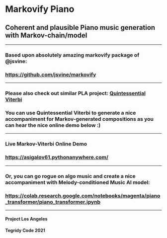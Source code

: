 # Markovify Piano
## Coherent and plausible Piano music generation with Markov-chain/model

***

### Based upon absolutely amazing markovify package of @jsvine:
### https://github.com/jsvine/markovify

***

### Please also check out similar PLA project: [Quintessential Viterbi](https://github.com/asigalov61/Quintessential-Viterbi)
### You can use Quintessential Viterbi to generate a nice accompaniment for Markov-generated compositions as you can hear the nice online demo below :)

***

### Live Markov-Viterbi Online Demo
### https://asigalov61.pythonanywhere.com/

***

### Or, you can go rogue on algo music and create a nice accompaniment with Melody-conditioned Music AI model:
### https://colab.research.google.com/notebooks/magenta/piano_transformer/piano_transformer.ipynb

***

#### Project Los Angeles
#### Tegridy Code 2021
